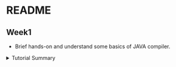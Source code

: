 # README

## Week1
- Brief hands-on and understand some basics of JAVA compiler.
<details>
	<summary>Tutorial Summary </summary>

	1. Sample output from system
	2. BirthYear program
	3. Sample DialogProgram
	4. BMI Calculator - Homework

</details>
